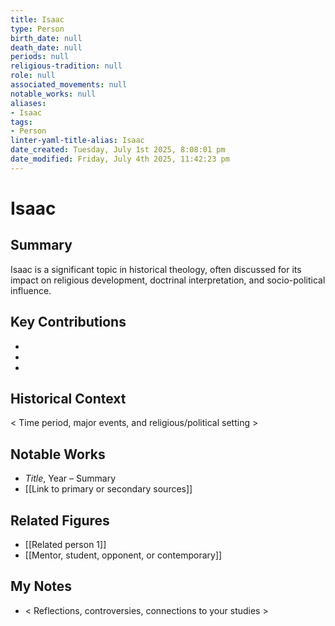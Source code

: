 ```yaml
---
title: Isaac
type: Person
birth_date: null
death_date: null
periods: null
religious-tradition: null
role: null
associated_movements: null
notable_works: null
aliases:
- Isaac
tags:
- Person
linter-yaml-title-alias: Isaac
date_created: Tuesday, July 1st 2025, 8:08:01 pm
date_modified: Friday, July 4th 2025, 11:42:23 pm
---
```


# Isaac

## Summary
Isaac is a significant topic in historical theology, often discussed for its impact on religious development, doctrinal interpretation, and socio-political influence.

## Key Contributions
- 
- 
- 

## Historical Context
< Time period, major events, and religious/political setting >

## Notable Works
- *Title*, Year – Summary
- [[Link to primary or secondary sources]]


## Related Figures
- [[Related person 1]]
- [[Mentor, student, opponent, or contemporary]]

## My Notes
- < Reflections, controversies, connections to your studies >
